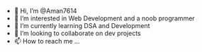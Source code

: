 - 👋 Hi, I’m @Aman7614
- 👀 I’m interested in  Web Development and a noob programmer
- 🌱 I’m currently learning DSA and Development
- 💞️ I’m looking to collaborate on dev projects
- 📫 How to reach me ...

<!---
Aman7614/Aman7614 is a ✨ special ✨ repository because its `README.md` (this file) appears on your GitHub profile.
You can click the Preview link to take a look at your changes.
--->
